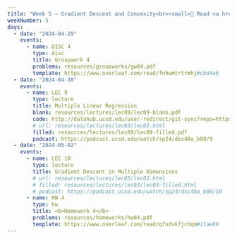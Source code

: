 ```yaml
---
title: "Week 5 – Gradient Descent and Convexity<br><small>📘 Read <a href='resources/notes/notes_chapter_1.pdf#page=16'>Note 1, Pages 16-17</a>.</small>"
weekNumber: 5
days:
  - date: "2024-04-29"
    events:
      - name: DISC 4
        type: disc
        title: Groupwork 4
        problems: resources/groupworks/gw04.pdf
        template: https://www.overleaf.com/read/fnhwmtrtrmhj#cbd4a6
  - date: "2024-04-30"
    events:
      - name: LEC 9
        type: lecture
        title: Multiple Linear Regression
        blank: resources/lectures/lec09/lec09-blank.pdf
        code: http://datahub.ucsd.edu/user-redirect/git-sync?repo=https://github.com/dsc-courses/dsc40a-2024-sp&subPath=lectures/lec09/lec09-code.ipynb
        # url: resources/lectures/lec03/lec03.html
        filled: resources/lectures/lec09/lec09-filled.pdf
        podcast: https://podcast.ucsd.edu/watch/sp24/dsc40a_b00/9
  - date: "2024-05-02"
    events:
      - name: LEC 10
        type: lecture
        title: Gradient Descent in Multiple Dimensions
        # url: resources/lectures/lec03/lec03.html
        # filled: resources/lectures/lec03/lec03-filled.html
        # podcast: https://podcast.ucsd.edu/watch/sp24/dsc40a_b00/10
      - name: HW 4
        type: hw
        title: <b>Homework 4</b>
        problems: resources/homeworks/hw04.pdf
        template: https://www.overleaf.com/read/qfndvkfjchqm#11ae69
---
```

